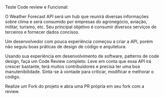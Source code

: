 Teste Code review e Funcional:

O Weather Forecast API será um hub que reunirá diversas informações sobre clima e será consumido por empresas do agronegócio, aviação, militar, turismo, etc. Seu principal objetivo é consumir diversos serviços de terceiros e fornecer dados concisos.

Um desenvolvedor com pouca experiência começou a criar a API, porém não seguiu boas práticas de design de código e arquitetura.

Usando sua experiência em desenvolvimento de software, patterns de code design, faça um Code Review completo. Leve em conta que essa API irá crescer bastante, terá muitos contribuidores e precisa ter uma boa manutenibilidade. Sinta-se à vontade para criticar, modificar e melhorar o código.

Realize um Fork do projeto e abra uma PR própria em seu fork com a review.
